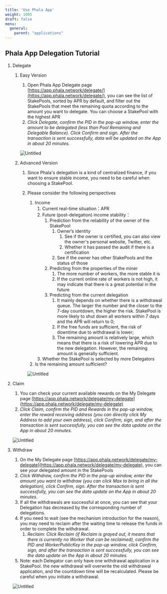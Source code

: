 ```yaml
---
title: 'Use Phala App'
weight: 1005
draft: false
menu:
  general:
    parent: "applications"
---
```


## Phala App Delegation Tutorial

1. Delegate
    1. Easy Version
        1. Open Phala App Delegate page [https://app.phala.network/delegate/](https://app.phala.network/delegate/), you can see the list of StakePools, sorted by APR by default, and filter out the StakePools that meet the remaining quota according to the amount you want to delegate. You can choose a StakePool with the highest APR
        2. *Click Delegate, confirm the PID in the pop-up window, enter the amount to be delegated (less than Pool Remaining and Delegable Balance). Click Confirm and sign. After the transaction is sent successfully, data will be updated on the App in about 20 minutes.*

        ![Untitled](https://s3-us-west-2.amazonaws.com/secure.notion-static.com/1895ea96-7dc9-40af-a76b-5c9c37b47c39/Untitled.png)

    2. Advanced Version
        1. Since Phala's delegation is a kind of centralized finance, if you want to ensure stable income, you need to be careful when choosing a StakePool.
        2. Please consider the following perspectives
            1. Income
                1. Current real-time situation：APR
                2. Future (post-delegation) income stability：
                    1. Prediction from the reliability of the owner of the StakePool
                        1. Owner‘s identity
                            1. See if the owner is certified, you can also view the owner's personal website, Twitter, etc.
                            2. Whether it has passed the audit if there is a certification
                        2. See if the owner has other StakePools and the status of those
                    2. Predicting from the properties of the miner
                        1. The more number of workers, the more stable it is
                        2. If the current online rate of workers is not high, it may indicate that there is a great potential in the future
                    3. Predicting from the current delegation
                        1. It mainly depends on whether there is a withdrawal queue. The larger the number and the closer to the 7-day countdown, the higher the risk. StakePool is more likely to shut down all workers within 7 days and the APR will return to 0;
                        2. If the free funds are sufficient, the risk of downtime due to withdrawal is lower;
                        3. The remaining amount is relatively large, which means that there is a risk of lowering APR due to the new delegation. However, the remaining amount is generally sufficient.
                3. Whether the StakePool is selected by more Delegators
            2. Is the remaining amount sufficient?

            ![Untitled](https://s3-us-west-2.amazonaws.com/secure.notion-static.com/97307aa7-9de2-4f10-b881-1c3c90876e5f/Untitled.png)

2. Claim
    1. You can check your current available rewards on the My Delegate page [https://app.phala.network/delegate/my-delegate](https://app.phala.network/delegate/my-delegate)
    2. *Click Claim, confirm the PID and Rewards in the pop-up window, enter the reward receiving address (you can directly click My Address to add your own address), click Confirm, sign, and after the transaction is sent successfully, you can see the data update on the App in about 20 minutes.*

    ![Untitled](https://s3-us-west-2.amazonaws.com/secure.notion-static.com/30f460b9-2c4c-4295-afe6-d751167d382e/Untitled.png)

3. Withdraw
    1. On the My Delegate page [https://app.phala.network/delegate/my-delegate](https://app.phala.network/delegate/my-delegate), you can see your delegated amount in the StakePools
    2. *Click Withdraw, confirm the PID in the pop-up window, enter the amount you want to withdraw (you can click Max to bring in all the delegation), click Confirm, sign. After the transaction is sent successfully, you can see the data update on the App in about 20 minutes.*
    3. If all the withdrawals are successful at once, you can see that your Delegation has decreased by the corresponding number of delegations.
    4. If you need to wait (see the mechanism introduction for the reason), you may need to reclaim after the waiting time to release the funds in order to complete the withdrawal.
        1. *Reclaim: Click Reclaim (if Reclaim is grayed out, it means that there is currently no Worker that can be reclaimed), confirm the PID and WorkerPublicKey in the pop-up window, click Confirm, sign, and after the transaction is sent successfully, you can see the data update on the App in about 20 minutes.*
    5. Note: each Delegator can only have one withdrawal application in a StakePool. the new withdrawal will overwrite the old withdrawal application, and the countdown time will be recalculated. Please be careful when you initiate a withdrawal.

    ![Untitled](https://s3-us-west-2.amazonaws.com/secure.notion-static.com/00392220-9d4e-48b4-b946-f48162d942ea/Untitled.png)
